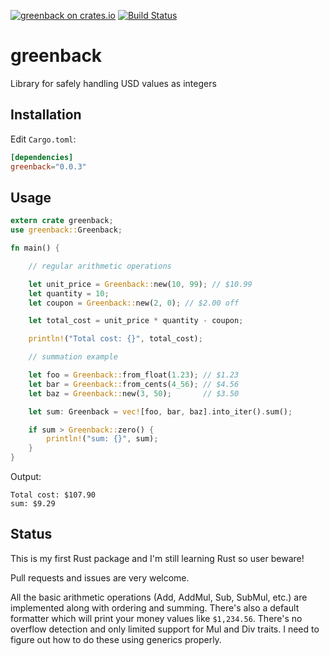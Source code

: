 [![greenback on crates.io](https://img.shields.io/crates/v/greenback.svg)](https://crates.io/crates/greenback) [![Build Status](https://travis-ci.org/dseevr/greenback.svg?branch=master)](https://travis-ci.org/dseevr/greenback)

# greenback

Library for safely handling USD values as integers

## Installation

Edit `Cargo.toml`:

```toml
[dependencies]
greenback="0.0.3"
```

## Usage

```rust
extern crate greenback;
use greenback::Greenback;

fn main() {

    // regular arithmetic operations

    let unit_price = Greenback::new(10, 99); // $10.99
    let quantity = 10;
    let coupon = Greenback::new(2, 0); // $2.00 off

    let total_cost = unit_price * quantity - coupon;

    println!("Total cost: {}", total_cost);

    // summation example

    let foo = Greenback::from_float(1.23); // $1.23
    let bar = Greenback::from_cents(4_56); // $4.56
    let baz = Greenback::new(3, 50);       // $3.50

    let sum: Greenback = vec![foo, bar, baz].into_iter().sum();

    if sum > Greenback::zero() {
        println!("sum: {}", sum);
    }
}
```

Output:
```
Total cost: $107.90
sum: $9.29
```

## Status

This is my first Rust package and I'm still learning Rust so user beware!

Pull requests and issues are very welcome.

All the basic arithmetic operations (Add, AddMul, Sub, SubMul, etc.) are implemented along with ordering and summing.  There's also a default formatter which will print your money values like `$1,234.56`.  There's no overflow detection and only limited support for Mul and Div traits.  I need to figure out how to do these using generics properly.
